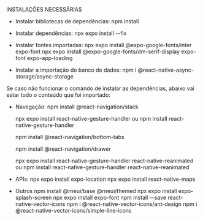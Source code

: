 INSTALAÇÕES NECESSÁRIAS

- Instalar bibliotecas de dependências: 
    npm install
- Instalar dependências: 
    npx expo install --fix

- Instalar fontes importadas: 
   npx expo install @expo-google-fonts/inter expo-font
   npx expo install @expo-google-fonts/dm-serif-display expo-font expo-app-loading

- Instalar a importação do banco de dados: 
   npm i @react-native-async-storage/async-storage


Se caso não funcionar o comando de instalar as dependências, abaixo vai estar todo o conteúdo que foi importado:

- Navegação:
   npm install @react-navigation/stack

   npx expo install react-native-gesture-handler
   ou
   npm install react-native-gesture-handler

   npm install @react-navigation/bottom-tabs
   
   npm install @react-navigation/drawer

   npx expo install react-native-gesture-handler react-native-reanimated 
   ou 
   npm install react-native-gesture-handler react-native-reanimated


- APIs:
   npx expo install expo-location
   npx expo install react-native-maps


- Outros
   npm install @rneui/base @rneui/themed
   npx expo install expo-splash-screen
   npx expo install expo-font
   npm install --save react-native-vector-icons
   npm i @react-native-vector-icons/ant-design
   npm i @react-native-vector-icons/simple-line-icons
